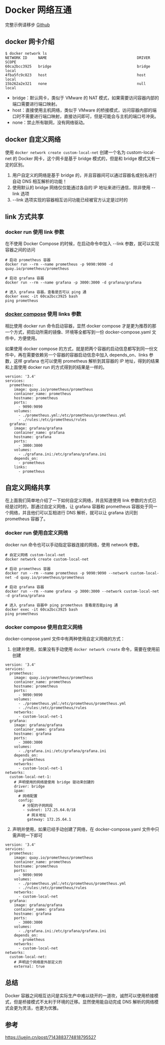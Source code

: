 # Docker 网络互通


完整示例请移步 [Github](https://github.com/luzhifang/prometheus-grafana-demo)

## docker 网卡介绍

```Shell
$ docker network ls
NETWORK ID     NAME                                         DRIVER    SCOPE
60ca2bcc3925   bridge                                       bridge    local
4fba5fc9c823   host                                         host      local
15b262a2e321   none                                         null      local
```

- bridge：默认网卡，类似于 VMware 的 NAT 模式，如果需要访问容器内部的端口需要进行端口映射。
- host：直接使用主机网络，类似于 VMware 的桥接模式，访问容器内部的端口时不需要进行端口映射，直接访问即可，但是可能会与主机的端口号冲突。
- none：禁止所有联网，没有网络驱动。

## docker 自定义网络

使用 `docker network create custom-local-net` 创建一个名为 custom-local-net 的 Docker 网卡，这个网卡是基于 bridge 模式的，但是和 bridge 模式又有一定的区别。

1. 用户自定义的网络是基于 bridge 的，并且容器间可以通过容器名或别名进行自动 DNS 相互解析的功能！
2. 使用默认的 bridge 网络仅仅能通过各自的 IP 地址来进行通信，除非使用 --link 选项
3. --link 选项实现的容器相互访问功能已经被官方认定是过时的

## link 方式共享

### docker run 使用 link 参数

在不使用 Docker Compose 的时候，在启动命令中加入 --link 参数，就可以实现容器之间的访问

```Shell
# 启动 prometheus 容器
docker run --rm --name prometheus -p 9090:9090 -d quay.io/prometheus/prometheus

# 启动 grafana 容器
docker run --rm --name grafana -p 3000:3000 -d grafana/grafana

# 进入 grafana 容器，查看是否可以 ping 通
docker exec -it 60ca2bcc3925 bash
ping prometheus
```

### [docker compose](/docker-compose) 使用 links 参数

相比使用 docker run 命令启动容器，显然 docker compose 才是更为推荐的那一个方式，把启动所需的镜像、环境等全都写到一份 docker-compose.yaml 文件中，方便使用。

如果使用 docker compose 的方式，就是把两个容器的启动信息都写到同一份文件中，再在需要依赖另一个容器的容器启动信息中加入 depends_on、links 参数，这样 grafana 也可以使用 prometheus 解析到其容器的 IP 地址，得到的结果和上面使用 docker run 的方式得到的结果是一样的。

```
version: '3.4'
services:
  prometheus:
    image: quay.io/prometheus/prometheus
    container_name: prometheus
    hostname: prometheus
    ports:
      - 9090:9090
    volumes:
      - ./prometheus.yml:/etc/prometheus/prometheus.yml
      - ./rules:/etc/prometheus/rules
  grafana:
    image: grafana/grafana
    container_name: grafana
    hostname: grafana
    ports:
      - 3000:3000
    volumes:
      - ./grafana.ini:/etc/grafana/grafana.ini
    depends_on:
      - prometheus
    links:
      - prometheus
```

## 自定义网络共享

在上面我们简单地介绍了一下如何自定义网络，并且知道使用 link 参数的方式已经是过时的，那通过自定义网络，让 grafana 容器和 prometheus 容器处于同一个网络，并且他们可以互相进行 DNS 解析，就可以让 grafana 访问到 prometheus 容器了。

### docker run 使用自定义网络

docker run 命令也可以手动指定容器连接的网络，使用 network 参数。

```Shell
# 自定义网络 custom-local-net
docker network create custom-local-net

# 启动 prometheus 容器
docker run --rm --name prometheus -p 9090:9090 --network custom-local-net -d quay.io/prometheus/prometheus

# 启动 grafana 容器
docker run --rm --name grafana -p 3000:3000 --network custom-local-net -d grafana/grafana

# 进入 grafana 容器中 ping prometheus 查看是否能ping 通
docker exec -it 60ca2bcc3925 bash
ping prometheus
```

### docker compose 使用自定义网络

docker-compose.yaml 文件中有两种使用自定义网络的方式：

1. 创建并使用，如果没有手动使用 `docker network create` 命令，需要在使用前创建

```
version: '3.4'
services:
  prometheus:
    image: quay.io/prometheus/prometheus
    container_name: prometheus
    hostname: prometheus
    ports:
      - 9090:9090
    volumes:
      - ./prometheus.yml:/etc/prometheus/prometheus.yml
      - ./rules:/etc/prometheus/rules
    networks:
      - custom-local-net-1
  grafana:
    image: grafana/grafana
    container_name: grafana
    hostname: grafana
    ports:
      - 3000:3000
    volumes:
      - ./grafana.ini:/etc/grafana/grafana.ini
    depends_on:
      - prometheus
    networks:
      - custom-local-net-1
networks:
  custom-local-net-1:
    # 声明使用的网络是使用 bridge 驱动来创建的
    driver: bridge
    ipam:
      # 网络配置
      config:
        # 分配的子网网段
        - subnet: 172.25.64.0/18
          # 网关地址
          gateway: 172.25.64.1
```

2. 声明并使用，如果已经手动创建了网络，在 docker-compose.yaml 文件中只需声明一下即可

```
version: '3.4'
services:
  prometheus:
    image: quay.io/prometheus/prometheus
    container_name: prometheus
    hostname: prometheus
    ports:
      - 9090:9090
    volumes:
      - ./prometheus.yml:/etc/prometheus/prometheus.yml
      - ./rules:/etc/prometheus/rules
    networks:
      - custom-local-net
  grafana:
    image: grafana/grafana
    container_name: grafana
    hostname: grafana
    ports:
      - 3000:3000
    volumes:
      - ./grafana.ini:/etc/grafana/grafana.ini
    depends_on:
      - prometheus
    networks:
      - custom-local-net
networks:
  custom-local-net:
  	# 声明这个网络是外部定义的
    external: true
```

## 总结

Docker 容器之间相互访问是实际生产中难以绕开的一道坎，诚然可以使用桥接模式，但是桥接模式不太利于环境的迁移。显然使用能自动完成 DNS 解析的网络模式会更为灵活，也更为优雅。

## 参考

https://juejin.cn/post/7143883774818795527

